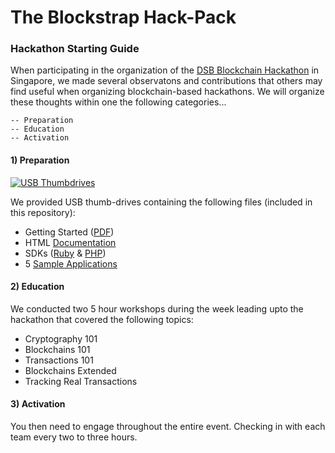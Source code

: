 # The Blockstrap Hack-Pack

### Hackathon Starting Guide

When participating in the organization of the [DSB Blockchain Hackathon](http://blockstrap.com/en/blog/dbs-blockchain-hack-de-brief/) in Singapore, we made several observatons and contributions that others may find useful when organizing blockchain-based hackathons. We will organize these thoughts within one the following categories...

```
-- Preparation
-- Education
-- Activation
```

#### 1) Preparation

[![USB Thumbdrives](https://pbs.twimg.com/media/CES3kQ7WEAAAo66.jpg)](https://twitter.com/blockstrap/status/595802885037916160)

We provided USB thumb-drives containing the following files (included in this repository):

* Getting Started ([PDF](https://github.com/blockstrap/hack-pack/raw/master/GETTING_STARTED.pdf))
* HTML [Documentation](http://docs.blockstrap.com)
* SDKs ([Ruby](http://github.com/blockstrap/blockstrap-ruby) & [PHP](http://github.com/blockstrap/blockstrap-php))
* 5 [Sample Applications](https://github.com/blockstrap/hack-pack/tree/master/applications)

#### 2) Education

We conducted two 5 hour workshops during the week leading upto the hackathon that covered the following topics:

* Cryptography 101
* Blockchains 101
* Transactions 101
* Blockchains Extended
* Tracking Real Transactions

#### 3) Activation

You then need to engage throughout the entire event. Checking in with each team every two to three hours.
